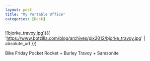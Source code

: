 ```yaml
---
layout: post
title: "My Portable Office"
categories: [Desk]
---
```



![bjorke_travoy.jpg]({{ 'https://www.botzilla.com/blog/archives/pix2012/bjorke_travoy.jpg' | absolute_url }})


Bike Friday Pocket Rocket + Burley Travoy + Samsonite

